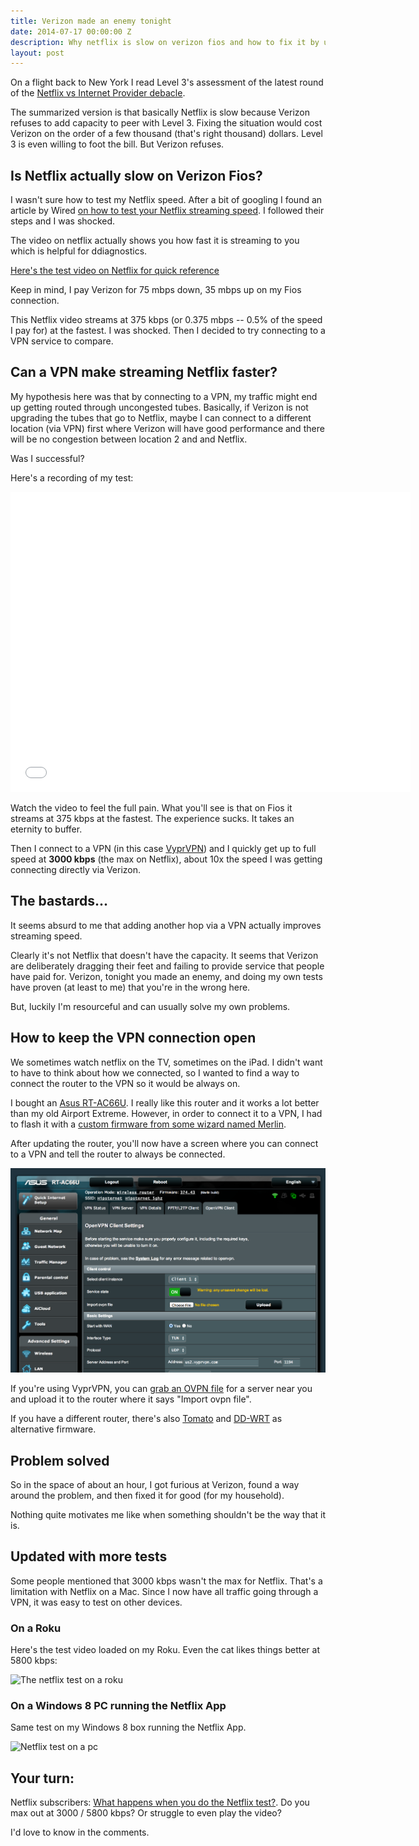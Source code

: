 ```yaml
---
title: Verizon made an enemy tonight
date: 2014-07-17 00:00:00 Z
description: Why netflix is slow on verizon fios and how to fix it by using a VPN
layout: post
---
```


On a flight back to New York I read Level 3's assessment of the latest round of the [Netflix vs Internet Provider debacle](http://blog.level3.com/global-connectivity/verizons-accidental-mea-culpa/).

The summarized version is that basically Netflix is slow because Verizon refuses to add capacity to peer with Level 3. Fixing the situation would cost Verizon on the order of a few thousand (that's right thousand) dollars. Level 3 is even willing to foot the bill. But Verizon refuses. 

## Is Netflix actually slow on Verizon Fios?

I wasn't sure how to test my Netflix speed. After a bit of googling I found an article by Wired [on how to test your Netflix streaming speed](http://www.wired.com/2014/06/netflix-streaming-test/). I followed their steps and I was shocked.

The video on netflix actually shows you how fast it is streaming to you which is helpful for ddiagnostics. 

[Here's the test video on Netflix for quick reference](http://www.netflix.com/WiMovie/70136810)

Keep in mind, I pay Verizon for 75 mbps down, 35 mbps up on my Fios connection. 

This Netflix video streams at 375 kbps (or 0.375 mbps -- 0.5% of the speed I pay for) at the fastest. I was shocked. Then I decided to try connecting to a VPN service to compare. 

## Can a VPN make streaming Netflix faster?

My hypothesis here was that by connecting to a VPN, my traffic might end up getting routed through uncongested tubes. Basically, if Verizon is not upgrading the tubes that go to Netflix, maybe I can connect to a different location (via VPN) first where Verizon will have good performance and there will be no congestion between location 2 and and Netflix.

Was I successful?

Here's a recording of my test:

<iframe width="640" height="480" src="//www.youtube.com/embed/5vs3QhEx_3w?rel=0" frameborder="0" allowfullscreen></iframe>

Watch the video to feel the full pain. What you'll see is that on Fios it streams at 375 kbps at the fastest. The experience sucks. It takes an eternity to buffer. 

Then I connect to a VPN (in this case [VyprVPN](http://goldenfrog.com/vyprvpn)) and I quickly get up to full speed at **3000 kbps** (the max on Netflix), about 10x the speed I was getting connecting directly via Verizon.

## The bastards...

It seems absurd to me that adding another hop via a VPN actually improves streaming speed. 

Clearly it's not Netflix that doesn't have the capacity. It seems that Verizon are deliberately dragging their feet and failing to provide service that people have paid for. Verizon, tonight you made an enemy, and doing my own tests have proven (at least to me) that you're in the wrong here.

But, luckily I'm resourceful and can usually solve my own problems.

## How to keep the VPN connection open

We sometimes watch netflix on the TV, sometimes on the iPad. I didn't want to have to think about how we connected, so I wanted to find a way to connect the router to the VPN so it would be always on. 

I bought an [Asus RT-AC66U](http://www.amazon.com/gp/product/B008ABOJKS/ref=as_li_tl?ie=UTF8&camp=1789&creative=390957&creativeASIN=B008ABOJKS&linkCode=as2&tag=onmacnet-20&linkId=DOVUJMQIULQUBRVF). I really like this router and it works a lot better than my old Airport Extreme. However, in order to connect it to a VPN, I had to flash it with a [custom firmware from some wizard named Merlin](http://www.lostrealm.ca/tower/node/79). 

After updating the router, you'll now have a screen where you can connect to a VPN and tell the router to always be connected. 

![Asus Router Config](/images/Asus-Router-Openvpn-Config.png)

If you're using VyprVPN, you can [grab an OVPN file](https://www.goldenfrog.com/support/vyprvpn/vpn-setup/ipad/openvpn-connect) for a server near you and upload it to the router where it says "Import ovpn file". 

If you have a different router, there's also [Tomato](http://www.polarcloud.com/tomato) and [DD-WRT](http://www.dd-wrt.com/) as alternative firmware.

## Problem solved

So in the space of about an hour, I got furious at Verizon, found a way around the problem, and then fixed it for good (for my household).

Nothing quite motivates me like when something shouldn't be the way that it is.

## Updated with more tests 

Some people mentioned that 3000 kbps wasn't the max for Netflix. That's a limitation with Netflix on a Mac. Since I now have all traffic going through a VPN, it was easy to test on other devices.

### On a Roku

Here's the test video loaded on my Roku. Even the cat likes things better at 5800 kbps:

![The netflix test on a roku](http://fast.customer.io/s/5800-kbps-netflix-on-roku-vpn.jpg)

### On a Windows 8 PC running the Netflix App

Same test on my Windows 8 box running the Netflix App. 

![Netflix test on a pc](http://fast.customer.io/s/Netflix-Windows-8-verizon-vpn.jpg)

## Your turn:

Netflix subscribers: [What happens when you do the Netflix test?](http://www.netflix.com/WiMovie/70136810). Do you max out at 3000 / 5800 kbps? Or struggle to even play the video? 

I'd love to know in the comments. 

